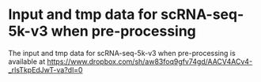# Input and tmp data for scRNA-seq-5k-v3 when pre-processing
The input and tmp data for scRNA-seq-5k-v3 when pre-processing is available at https://www.dropbox.com/sh/aw83foq9gfv74gd/AACV4ACv4-_rlsTkpEdJwT-va?dl=0